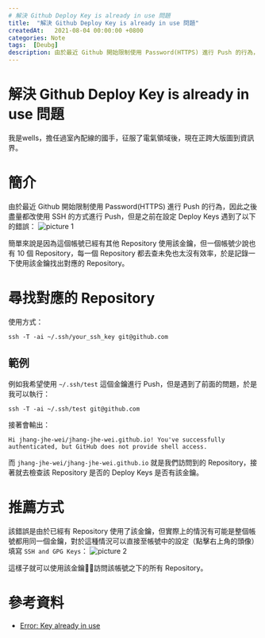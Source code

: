```yaml
---
# 解決 Github Deploy Key is already in use 問題
title:  "解決 Github Deploy Key is already in use 問題"
createdAt:   2021-08-04 00:00:00 +0800
categories: Note
tags:  [Deubg]
description: 由於最近 Github 開始限制使用 Password(HTTPS) 進行 Push 的行為，因此之後盡量都改使用 SSH 的方式進行 Push，但是之前在設定 Deploy Keys 遇到了以下的錯誤...
---
```

# 解決 Github Deploy Key is already in use 問題
我是wells，擔任過室內配線的國手，征服了電氣領域後，現在正跨大版圖到資訊界。

# 簡介
由於最近 Github 開始限制使用 Password(HTTPS) 進行 Push 的行為，因此之後盡量都改使用 SSH 的方式進行 Push，但是之前在設定 Deploy Keys 遇到了以下的錯誤：
![picture 1](2021-08-04-github-deploy-key-問題-d63a3fcff010a2f3ab8cb5036b8c5a43c673f11b5ce79d4f01a51b7473032cab.png)

簡單來說是因為這個帳號已經有其他 Repository 使用該金鑰，但一個帳號少說也有 10 個 Repository，每一個 Repository 都去查未免也太沒有效率，於是記錄一下使用該金鑰找出對應的 Repository。

# 尋找對應的 Repository
使用方式：
```shell
ssh -T -ai ~/.ssh/your_ssh_key git@github.com
```

## 範例
例如我希望使用 `~/.ssh/test` 這個金鑰進行 Push，但是遇到了前面的問題，於是我可以執行：
```shell
ssh -T -ai ~/.ssh/test git@github.com
```
接著會輸出：
```
Hi jhang-jhe-wei/jhang-jhe-wei.github.io! You've successfully authenticated, but GitHub does not provide shell access.
```
而 `jhang-jhe-wei/jhang-jhe-wei.github.io` 就是我們訪問到的 Repository，接著就去檢查該 Repository 是否的 Deploy Keys 是否有該金鑰。

# 推薦方式
該錯誤是由於已經有 Repository 使用了該金鑰，但實際上的情況有可能是整個帳號都用同一個金鑰，對於這種情況可以直接至帳號中的設定（點擊右上角的頭像）填寫 `SSH and GPG Keys`：
![picture 2](2021-08-04-github-deploy-key-問題-779a008fddd8581e679bc84a265bf149b4b982d833215f51ed4b1a534e88969f.png)

這樣子就可以使用該金鑰訪問該帳號之下的所有 Repository。

# 參考資料
- [Error: Key already in use](https://docs.github.com/en/github/authenticating-to-github/troubleshooting-ssh/error-key-already-in-use)
